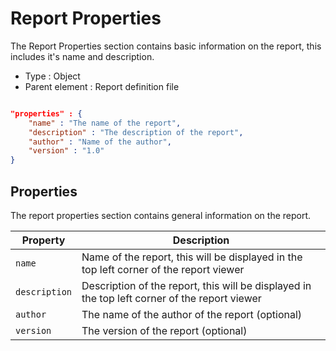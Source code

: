 # Report Properties

The Report Properties section contains basic information on the report, this includes it's name and description.

- Type : Object 
- Parent element : Report definition file 

```JSON

"properties" : {
    "name" : "The name of the report",
    "description" : "The description of the report",
    "author" : "Name of the author",
    "version" : "1.0"
}

```

## Properties 

The report properties section contains general information on the report. 

| Property      | Description                          |
| ----------- | ------------------------------------ |
| `name`       | Name of the report, this will be displayed in the top left corner of the report viewer  |
| `description`       | Description of the report, this will be displayed in the top left corner of the report viewer |
| `author`  | The name of the author of the report (optional) |
| `version`  | The version of the report (optional) |
 